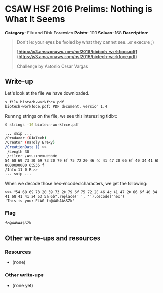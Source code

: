 # CSAW HSF 2016 Prelims: Nothing is What it Seems

**Category:** File and Disk Forensics
**Points:** 100
**Solves:** 168
**Description:**

> Don't let your eyes be fooled by what they cannot see...or execute ;)
>
> [https://s3.amazonaws.com/hsf2016/biotech-workfoce.pdf] (https://s3.amazonaws.com/hsf2016/biotech-workfoce.pdf)
>
> Challenge by Antonio Cesar Vargas

## Write-up

Let's look at the file we have downloaded.

```bash
$ file biotech-workfoce.pdf
biotech-workfoce.pdf: PDF document, version 1.4
```

Running strings on the file, we see this interesting tidbit:

```bash
$ strings -10 biotech-workfoce.pdf

... snip ...
/Producer (BioTech)
/Creator (Karoly Ereky)
/CreationDate () >>
 /Length 30
 /Filter /ASCIIHexDecode
54 68 69 73 20 69 73 20 79 6f 75 72 20 46 4c 41 47 20 66 6f 40 34 41 68 41 41 24 53 5a 6b
0000000000 65535 f
/Info 11 0 R >>
... snip ...
```

When we decode those hex-encoded characters, we get the following:

```pycon
>>> "54 68 69 73 20 69 73 20 79 6f 75 72 20 46 4c 41 47 20 66 6f 40 34 41 68 41 41 24 53 5a 6b".replace(' ', '').decode('hex')
'This is your FLAG fo@4AhAA$SZk'
```

### Flag

``fo@4AhAA$SZk``

## Other write-ups and resources

### Resources
* (none)

### Other write-ups
* (none yet)
